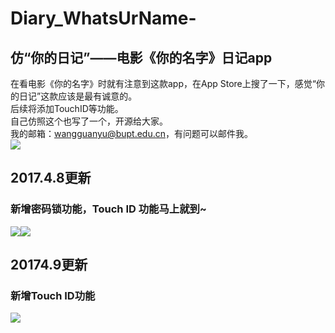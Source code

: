 # Diary_WhatsUrName-
仿“你的日记”——电影《你的名字》日记app
-----------------------------
在看电影《你的名字》时就有注意到这款app，在App Store上搜了一下，感觉“你的日记”这款应该是最有诚意的。<br>
后续将添加TouchID等功能。<br>
自己仿照这个也写了一个，开源给大家。<br>我的邮箱：wangguanyu@bupt.edu.cn，有问题可以邮件我。<br>
![](https://github.com/wgy6055/Diary_WhatsUrName-/raw/master/gif/demo.gif)<br>
## 2017.4.8更新
### 新增密码锁功能，Touch ID 功能马上就到~<br>
![](https://github.com/wgy6055/Diary_WhatsUrName-/raw/master/gif/IMG_2675.PNG)![](https://github.com/wgy6055/Diary_WhatsUrName-/raw/master/gif/IMG_2676.PNG)
## 20174.9更新
### 新增Touch ID功能
![](https://github.com/wgy6055/Diary_WhatsUrName-/raw/master/gif/IMG_2678.PNG)
